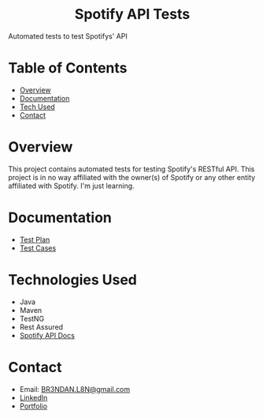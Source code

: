 <!-- PROJECT LOGO -->
<br />
<p align="center">
  <h1 align="center">Spotify API Tests</h1>
</p>
Automated tests to test Spotifys' API

<!-- TABLE OF CONTENTS -->
# Table of Contents

* [Overview](#overview)
* [Documentation](#documentation)
* [Tech Used](#technologies-used)
* [Contact](#contact)

<!-- OVERVIEW -->
# Overview

<p>
This project contains automated tests for testing Spotify's RESTful API. This project is in no way affiliated with the owner(s) of Spotify or any other entity affiliated with Spotify. I'm just learning. 
</p>

<!-- DOCUMENTATION -->
# Documentation

* [Test Plan](https://docs.google.com/document/d/17aJNVkieni_BJk-uW_6i2fnO8gNf5Ps9ndP8b39vsjo/edit?usp=sharing)
* [Test Cases](https://docs.google.com/spreadsheets/d/184b2D89UtqwPTaqWBCn-1ESK9cM9GL_CfqQzDB9m8ko/edit?usp=sharing)

<!-- TECH USED -->
# Technologies Used

* Java
* Maven
* TestNG
* Rest Assured
* [Spotify API Docs](https://developer.spotify.com/documentation/web-api/reference/#/)

<!-- CONTACT -->
# Contact

* Email: BR3NDAN.L8N@gmail.com
* [LinkedIn](https://www.linkedin.com/in/brendan-leighton-ab5944113/)
* [Portfolio](BrendanLeighton.com)

